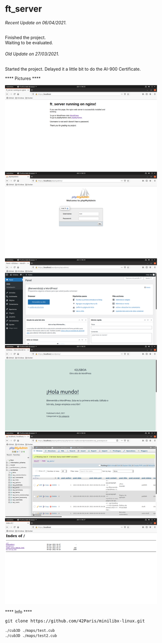 # ft_server

###### <i>Recent Update on 06/04/2021.</i>
Finished the project.\
Waiting to be evaluated.

###### <i>Old Update on 27/03/2021.</i>
Started the project.
Delayed it a little bit to do the AI-900 Certificate.

**** Pictures ****

![GitHub Logo](/extras/images/image1.png)\
![GitHub Logo](/extras/images/image2.png)\
![GitHub Logo](/extras/images/image3.png)\
![GitHub Logo](/extras/images/image4.png)\
![GitHub Logo](/extras/images/image5.png)\
![GitHub Logo](/extras/images/image6.png)


**** Info ****

<pre>
git clone https://github.com/42Paris/minilibx-linux.git
</pre>
`./cub3D ./maps/test.cub` \
`./cub3D ./maps/test2.cub` 
